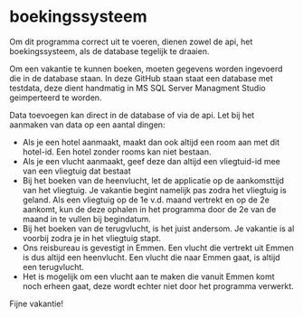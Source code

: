 # boekingssysteem

Om dit programma correct uit te voeren, dienen zowel de api, het boekingssysteem, als de database tegelijk te draaien.

Om een vakantie te kunnen boeken, moeten gegevens worden ingevoerd die in de database staan. In deze GitHub staan staat een database met testdata, deze dient handmatig in MS SQL Server Managment Studio geimperteerd te worden.

Data toevoegen kan direct in de database of via de api. Let bij het aanmaken van data op een aantal dingen:
* Als je een hotel aanmaakt, maakt dan ook altijd een room aan met dit hotel-id. Een hotel zonder rooms kan niet bestaan.
* Als je een vlucht aanmaakt, geef deze dan altijd een vliegtuid-id mee van een vliegtuig dat bestaat
* Bij het boeken van de heenvlucht, let de applicatie op de aankomsttijd van het vliegtuig. Je vakantie begint namelijk pas zodra het vliegtuig is geland. Als een vliegtuig op de 1e v.d. maand vertrekt en op de 2e aankomt, kun de deze ophalen in het programma door de 2e van de maand in te vullen bij begindatum.
* Bij het boeken van de terugvlucht, is het juist andersom. Je vakantie is al voorbij zodra je in het vliegtuig stapt.
* Ons reisbureau is gevestigt in Emmen. Een vlucht die vertrekt uit Emmen is dus altijd een heenvlucht. Een vlucht die naar Emmen gaat, is altijd een terugvlucht.
* Het is mogelijk om een vlucht aan te maken die vanuit Emmen komt noch erheen gaat, deze wordt echter niet door het programma verwerkt.

Fijne vakantie!

